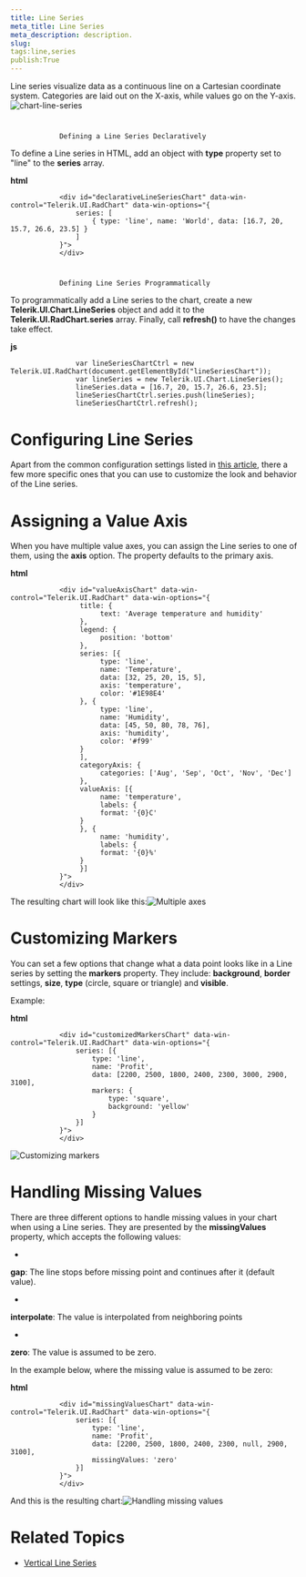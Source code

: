 ```yaml
---
title: Line Series
meta_title: Line Series
meta_description: description.
slug: 
tags:line,series
publish:True
---
```



Line series visualize data as a continuous line on a Cartesian coordinate system. Categories are laid out
				on the X-axis, while values go on the Y-axis.
			![chart-line-series](../Media/Controls\Chart\chart-line-series.png)

# 
				Defining a Line Series Declaratively
			

To define a Line series in HTML, add an object with __type__ property set to "line"
					to the __series__ array.
				


 __html__
    


				<div id="declarativeLineSeriesChart" data-win-control="Telerik.UI.RadChart" data-win-options="{
					series: [
						{ type: 'line', name: 'World', data: [16.7, 20, 15.7, 26.6, 23.5] }
					]
				}">
				</div>



# 
				Defining Line Series Programmatically
			

To programmatically add a Line series to the chart, create a new __Telerik.UI.Chart.LineSeries__
					object and add it to the __Telerik.UI.RadChart.series__ array. Finally, call __refresh()__
					to have the changes take effect.
				


 __js__
    


					var lineSeriesChartCtrl = new Telerik.UI.RadChart(document.getElementById("lineSeriesChart"));
					var lineSeries = new Telerik.UI.Chart.LineSeries();
					lineSeries.data = [16.7, 20, 15.7, 26.6, 23.5];
					lineSeriesChartCtrl.series.push(lineSeries);
					lineSeriesChartCtrl.refresh();



# Configuring Line Series

Apart from the common configuration settings listed in [this article](15e0c300-a141-495d-9355-3d2d35951bd4), there a few more
					specific ones that you can use to customize the look and behavior of the Line series.
				

# Assigning a Value Axis

When you have multiple value axes, you can assign the Line series to one of them, using the __axis__ option. The property
							defaults to the primary axis.
						


 __html__
    


				<div id="valueAxisChart" data-win-control="Telerik.UI.RadChart" data-win-options="{
					 title: {
						  text: 'Average temperature and humidity'
					 },
					 legend: {
						  position: 'bottom'
					 },
					 series: [{
						  type: 'line',
						  name: 'Temperature',
						  data: [32, 25, 20, 15, 5],
						  axis: 'temperature',
						  color: '#1E98E4'
					 }, {
						  type: 'line',
						  name: 'Humidity',
						  data: [45, 50, 80, 78, 76],
						  axis: 'humidity',
						  color: '#f99'
					 }
					 ],
					 categoryAxis: {
						  categories: ['Aug', 'Sep', 'Oct', 'Nov', 'Dec']
					 },
					 valueAxis: [{
						  name: 'temperature',
						  labels: {
						  format: '{0}C'
					 }
					 }, {
						  name: 'humidity',
						  labels: {
						  format: '{0}%'
					 }
					 }]
				}">
				</div>



The resulting chart will look like this:![Multiple axes](../Media/Controls\Chart\chart-line-series-axes.png)

# Customizing Markers

You can set a few options that change what a data point looks like in a Line series by setting the __markers__ property. They include:
							__background__, __border__ settings, __size__, __type__
							(circle, square or triangle) and __visible__.
						

Example:


 __html__
    


				<div id="customizedMarkersChart" data-win-control="Telerik.UI.RadChart" data-win-options="{
					series: [{
						type: 'line',
						name: 'Profit',
						data: [2200, 2500, 1800, 2400, 2300, 3000, 2900, 3100],
						markers: {
							type: 'square',
							background: 'yellow'
						}
					}]
				}">
				</div>

![Customizing markers](../Media/Controls\Chart\chart-line-series-markers.png)

# Handling Missing Values

There are three different options to handle missing values in your chart when using a Line series. They are presented by the
							__missingValues__ property, which accepts the following values:
						

* 

__gap__: The line stops before missing point and continues after it (default value).
								

* 

__interpolate__: The value is interpolated from neighboring points
								

* 

__zero__: The value is assumed to be zero.
								

In the example below, where the missing value is assumed to be zero:


 __html__
    


				<div id="missingValuesChart" data-win-control="Telerik.UI.RadChart" data-win-options="{
					series: [{
						type: 'line',
						name: 'Profit',
						data: [2200, 2500, 1800, 2400, 2300, null, 2900, 3100],
						missingValues: 'zero'
					}]
				}">
				</div>



And this is the resulting chart:![Handling missing values](../Media/Controls\Chart\chart-line-series-missing-values.png)

# Related Topics

 * [Vertical Line Series]({{slug:vertical-line-series}})
